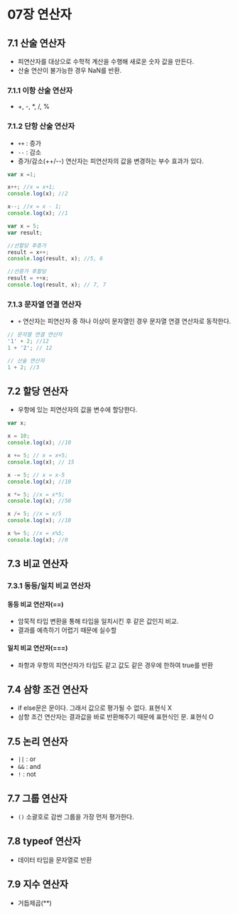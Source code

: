 # 07장 연산자
## 7.1 산술 연산자
- 피연산자를 대상으로 수학적 계산을 수행해 새로운 숫자 값을 만든다.
- 산술 연산이 불가능한 경우 NaN를 반환.

### 7.1.1 이항 산술 연산자
- +, -, *, /, %

### 7.1.2 단항 산술 연산자
- `++` : 증가
- `--` : 감소
- 증가/감소(++/--) 연산자는 피연산자의 값을 변경하는 부수 효과가 있다.
```jsx
var x =1;

x++; //x = x+1;
console.log(x); //2

x--; //x = x - 1;
console.log(x); //1
```

```jsx
var x = 5;
var result;

//선할당 후증가
result = x++;
console.log(result, x); //5, 6

//선증가 후할당
result = ++x;
console.log(result, x); // 7, 7
```

### 7.1.3 문자열 연결 연산자
- `+` 연산자는 피연산자 중 하나 이상이 문자열인 경우 문자열 연결 연산자로 동작한다.
```jsx
// 문자열 연결 연산자
'1' + 2; //12
1 + '2'; // 12

// 산술 연산자
1 + 2; //3
```

## 7.2 할당 연산자
- 우항에 있는 피연산자의 값을 변수에 할당한다.
```jsx
var x;

x = 10;
console.log(x); //10

x += 5; // x = x+5;
console.log(x); // 15

x -= 5; // x = x-5
console.log(x); //10

x *= 5; //x = x*5;
console.log(x); //50

x /= 5; //x = x/5
console.log(x); //10

x %= 5; //x = x%5;
console.log(x); //0
```

## 7.3 비교 연산자
### 7.3.1 동등/일치 비교 연산자
#### 동등 비교 연산자(==)
- 암묵적 타입 변환을 통해 타입을 일치시킨 후 같은 값인지 비교.
- 결과를 예측하기 어렵기 때문에 실수할 
#### 일치 비교 연산자(===)
- 좌항과 우항의 피연산자가 타입도 같고 값도 같은 경우에 한하여 true를 반환

## 7.4 삼항 조건 연산자
- if else문은 문이다. 그래서 값으로 평가될 수 없다. 표현식 X
- 삼항 조건 연산자는 결과값을 바로 반환해주기 때문에 표현식인 문. 표현식 O

## 7.5 논리 연산자
- `||` : or
- `&&` : and
- `!` : not

## 7.7 그룹 연산자
- `()` 소괄호로 감싼 그룹을 가장 먼저 평가한다.

## 7.8 typeof 연산자
- 데이터 타입을 문자열로 반환

## 7.9 지수 연산자
- 거듭제곱(**)
